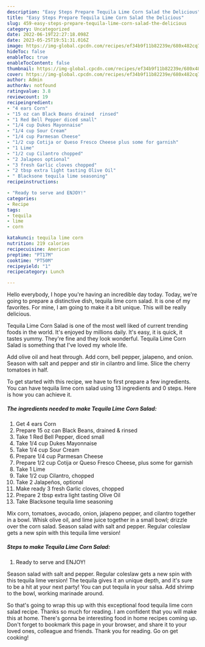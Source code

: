 ```yaml
---
description: "Easy Steps Prepare Tequila Lime Corn Salad the Delicious"
title: "Easy Steps Prepare Tequila Lime Corn Salad the Delicious"
slug: 459-easy-steps-prepare-tequila-lime-corn-salad-the-delicious
category: Uncategorized
date: 2022-06-19T22:27:18.098Z
date: 2023-05-25T19:51:31.016Z
image: https://img-global.cpcdn.com/recipes/ef34b9f11b82239e/680x482cq70/tequila-lime-corn-salad-recipe-main-photo.jpg
hideToc: false
enableToc: true
enableTocContent: false
thumbnail: https://img-global.cpcdn.com/recipes/ef34b9f11b82239e/680x482cq70/tequila-lime-corn-salad-recipe-main-photo.jpg
cover: https://img-global.cpcdn.com/recipes/ef34b9f11b82239e/680x482cq70/tequila-lime-corn-salad-recipe-main-photo.jpg
author: Admin
authorAv: notfound
ratingvalue: 3.8
reviewcount: 19
recipeingredient:
- "4 ears Corn"
- "15 oz can Black Beans drained  rinsed"
- "1 Red Bell Pepper diced small"
- "1/4 cup Dukes Mayonnaise"
- "1/4 cup Sour Cream"
- "1/4 cup Parmesan Cheese"
- "1/2 cup Cotija or Queso Fresco Cheese plus some for garnish"
- "1 Lime"
- "1/2 cup Cilantro chopped"
- "2 Jalapeos optional"
- "3 fresh Garlic cloves chopped"
- "2 tbsp extra light tasting Olive Oil"
- " Blacksone tequila lime seasoning"
recipeinstructions:

- "Ready to serve and ENJOY!"
categories:
- Recipe
tags:
- tequila
- lime
- corn

katakunci: tequila lime corn 
nutrition: 219 calories
recipecuisine: American
preptime: "PT17M"
cooktime: "PT50M"
recipeyield: "1"
recipecategory: Lunch

---
```



Hello everybody, I hope you're having an incredible day today. Today, we're going to prepare a distinctive dish, tequila lime corn salad. It is one of my favorites. For mine, I am going to make it a bit unique. This will be really delicious.

Tequila Lime Corn Salad is one of the most well liked of current trending foods in the world. It's enjoyed by millions daily. It's easy, it is quick, it tastes yummy. They're fine and they look wonderful. Tequila Lime Corn Salad is something that I've loved my whole life.

Add olive oil and heat through. Add corn, bell pepper, jalapeno, and onion. Season with salt and pepper and stir in cilantro and lime. Slice the cherry tomatoes in half.


To get started with this recipe, we have to first prepare a few ingredients. You can have tequila lime corn salad using 13 ingredients and 0 steps. Here is how you can achieve it.

<!--inarticleads1-->

##### The ingredients needed to make Tequila Lime Corn Salad:

1. Get 4 ears Corn
1. Prepare 15 oz can Black Beans, drained &amp; rinsed
1. Take 1 Red Bell Pepper, diced small
1. Take 1/4 cup Dukes Mayonnaise
1. Take 1/4 cup Sour Cream
1. Prepare 1/4 cup Parmesan Cheese
1. Prepare 1/2 cup Cotija or Queso Fresco Cheese, plus some for garnish
1. Take 1 Lime
1. Take 1/2 cup Cilantro, chopped
1. Take 2 Jalapeños, optional
1. Make ready 3 fresh Garlic cloves, chopped
1. Prepare 2 tbsp extra light tasting Olive Oil
1. Take  Blacksone tequila lime seasoning


Mix corn, tomatoes, avocado, onion, jalapeno pepper, and cilantro together in a bowl. Whisk olive oil, and lime juice together in a small bowl; drizzle over the corn salad. Season salad with salt and pepper. Regular coleslaw gets a new spin with this tequila lime version! 

<!--inarticleads2-->

##### Steps to make Tequila Lime Corn Salad:


1. Ready to serve and ENJOY!

Season salad with salt and pepper. Regular coleslaw gets a new spin with this tequila lime version! The tequila gives it an unique depth, and it&#39;s sure to be a hit at your next party! You can put tequila in your salsa. Add shrimp to the bowl, working marinade around. 

So that's going to wrap this up with this exceptional food tequila lime corn salad recipe. Thanks so much for reading. I am confident that you will make this at home. There's gonna be interesting food in home recipes coming up. Don't forget to bookmark this page in your browser, and share it to your loved ones, colleague and friends. Thank you for reading. Go on get cooking!
